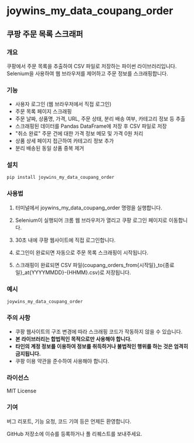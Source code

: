# joywins_my_data_coupang_order

## 쿠팡 주문 목록 스크래퍼

### 개요

쿠팡에서 주문 목록을 추출하여 CSV 파일로 저장하는 파이썬 라이브러리입니다. Selenium을 사용하여 웹 브라우저를 제어하고 주문 정보를 스크래핑합니다.

### 기능

* 사용자 로그인 (웹 브라우저에서 직접 로그인)
* 주문 목록 페이지 스크래핑
* 주문 날짜, 상품명, 가격, URL, 주문 상태, 분리 배송 여부, 카테고리 정보 등 추출
* 스크래핑된 데이터를 Pandas DataFrame에 저장 후 CSV 파일로 저장
* "취소 완료" 주문 건에 대한 가격 정보 메모 및 가격 0원 처리
* 상품 상세 페이지 접근하여 카테고리 정보 추가
* 분리 배송된 동일 상품 중복 제거

### 설치

```bash
pip install joywins_my_data_coupang_order
```


### 사용법
1. 터미널에서 joywins_my_data_coupang_order 명령을 실행합니다.

2. Selenium이 실행되어 크롬 웹 브라우저가 열리고 쿠팡 로그인 페이지로 이동합니다.

3. 30초 내에 쿠팡 웹사이트에 직접 로그인합니다.

4. 로그인이 완료되면 자동으로 주문 목록 스크래핑이 시작됩니다.

5. 스크래핑이 완료되면 CSV 파일(coupang_orders_from{시작일}_to{종료일}_at{YYYYMMDD}-{HHMM}.csv)로 저장됩니다.

### 예시
```bash
joywins_my_data_coupang_order
```

### 주의 사항
- 쿠팡 웹사이트의 구조 변경에 따라 스크래핑 코드가 작동하지 않을 수 있습니다.
- **본 라이브러리는 합법적인 목적으로만 사용해야 합니다.**
- **타인의 계정 정보를 이용하여 정보를 취득하거나 불법적인 행위를 하는 것은 엄격히 금지됩니다.**
- 쿠팡 이용 약관을 준수하여 사용해야 합니다.



### 라이선스
MIT License

### 기여
버그 리포트, 기능 요청, 코드 기여 등은 언제든 환영합니다.

GitHub 저장소에 이슈를 등록하거나 풀 리퀘스트를 보내주세요.